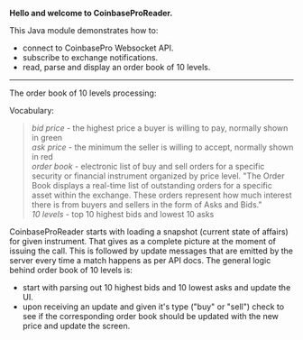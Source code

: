 **Hello and welcome to CoinbaseProReader.**

This Java module demonstrates how to:
- connect to CoinbasePro Websocket API.
- subscribe to exchange notifications.
- read, parse and display an order book of 10 levels.

---

The order book of 10 levels processing:

Vocabulary:
> *bid price* - the highest price a buyer is willing to pay, normally shown in green  
> *ask price* - the minimum the seller is willing to accept, normally shown in red  
> *order book* - electronic list of buy and sell orders for a specific security or financial instrument organized by price level. "The Order Book displays a real-time list of outstanding orders for a specific asset within the exchange. These orders represent how much interest there is from buyers and sellers in the form of Asks and Bids."  
> *10 levels* - top 10 highest bids and lowest 10 asks

CoinbaseProReader starts with loading a snapshot (current state of affairs)
 for given instrument. That gives as a complete picture at the moment of 
issuing the call. This is followed by update messages that are emitted by the server every
time a match happens as per API docs. The general logic behind order book 
of 10 levels is:
- start with parsing out 10 highest bids and 10 lowest asks and update the UI.
- upon receiving an update and given it's type ("buy" or "sell") check to see if 
the corresponding order book should be updated with the new price and update the screen.

